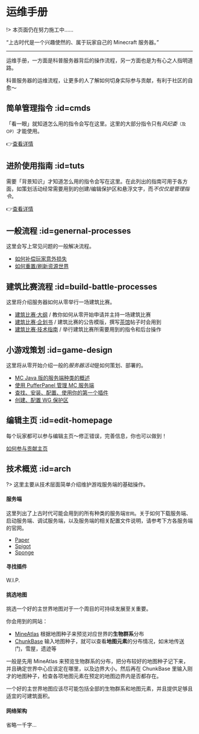 # 运维手册

!> 本页面仍在努力施工中……

“上古时代是一个兴趣使然的、属于玩家自己的 Minecraft 服务器。”

---

运维手册，一方面是科普服务器背后的操作流程，另一方面也是为有心之人指明道路。

科普服务器的运维流程，让更多的人了解如何切身实际参与贡献，有利于社区的自愈～

## 简单管理指令 :id=cmds

「看一眼」就知道怎么用的指令会写在这里。这里的大部分指令只有*风纪委*<small>（及OP）</small>才能使用。

👉[查看详情](/staff/cmds-simple.md)

## 进阶使用指南 :id=tuts

需要「背景知识」才知道怎么用的指令会写在这里。在此列出的指南可用于各方面，如策划活动经常需要用到的创建/编辑保护区和悬浮文字，而*不仅仅是管理指令*。


👉[查看详情](/staff/cmds-advanced.md)

## 一般流程 :id=genernal-processes

这里会写上常见问题的一般解决流程。

- [如何补偿玩家意外损失](staff/lost-found.md)
- [如何重置/刷新资源世界](staff/reset-resource-world.md)

## 建筑比赛流程 :id=build-battle-processes

这里将介绍服务器如何从零举行一场建筑比赛。

- [建筑比赛·大纲](https://bbs.mimaru.me/d/435) / 教你如何从零开始申请并主持一场建筑比赛
- [建筑比赛·企划书](https://bbs.mimaru.me/d/436) / 建筑比赛的公告模版，撰写[茶馆](https://bbs.mimaru.me/)帖子时会用到
- [建筑比赛·技术指南](staff/build-battle/tech-spec.md) / 举行建筑比赛所需要用到的指令和后台操作

## 小游戏策划 :id=game-design

这里将从零开始介绍一般的<em>服务器活动</em>是如何策划、部署的。

- [MC Java 版的服务端种类的概述](#)
- [使用 PufferPanel 管理 MC 服务端](#)
- [查找、安装、配置、使用你的第一个插件](#)
- [创建、配置 WG 保护区](#)

## 编辑主页 :id=edit-homepage

每个玩家都可以参与编辑主页～修正错误，完善信息，你也可以做到！

[如何参与贡献主页](#)

## 技术概览 :id=arch

?> 这里主要从技术层面简单介绍维护游戏服务端的基础操作。

<!-- tabs:start -->

#### **服务端**

这里列出了上古时代可能会用到的所有种类的服务端`官网`。关于如何下载服务端、启动服务端、调试服务端，以及服务端的相关配置文件说明，请参考下方各服务端的官网。

- [Paper](https://papermc.io/)
- [Spigot](https://www.spigotmc.org/)
- [Sponge](https://www.spongepowered.org/)

#### **寻找插件**

W.I.P.

#### **挑选地图**

挑选一个好的主世界地图对于一个周目的可持续发展至关重要。

你会用到的网站：

- [MineAtlas](http://mineatlas.com/) 根据地图种子来预览对应世界的**生物群系**分布
- [ChunkBase](https://www.chunkbase.com/apps/) 输入地图种子，就可以查看**地图元素**的分布情况，如末地传送门，雪屋，遗迹等

一般是先用 MineAtlas 来预览生物群系的分布，把分布较好的地图种子记下来，并且确定世界中心应该定在哪里，以及边界大小。然后再在 ChunkBase 里输入刚才的地图种子，检查各项地图元素在预定的地图边界内是否都存在。

一个好的主世界地图应该尽可能包括全部的生物群系和地图元素，并且提供足够且适宜的可建筑面积。

#### **网络架构**

省略一千字...

<!-- tabs:end -->
